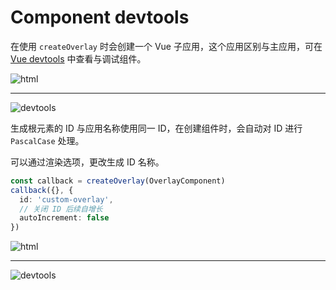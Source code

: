 # Component devtools

在使用 `createOverlay` 时会创建一个 Vue 子应用，这个应用区别与主应用，可在 [Vue devtools](https://chrome.google.com/webstore/detail/vuejs-devtools/nhdogjmejiglipccpnnnanhbledajbpd?hl=zh-CN) 中查看与调试组件。 

![html](/html.png)

---

![devtools](/devtools.png)

生成根元素的 ID 与应用名称使用同一 ID，在创建组件时，会自动对 ID 进行 `PascalCase` 处理。

可以通过渲染选项，更改生成 ID 名称。

```ts
const callback = createOverlay(OverlayComponent)
callback({}, {
  id: 'custom-overlay',
  // 关闭 ID 后续自增长
  autoIncrement: false
})
```

![html](/html-2.png)

---

![devtools](/devtools-2.png)
